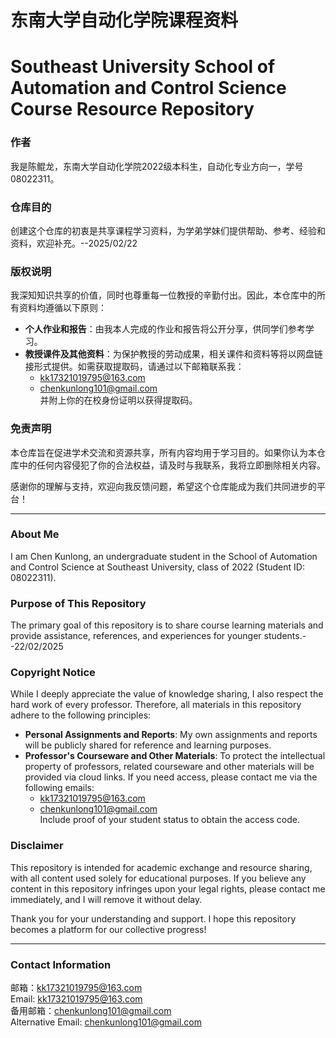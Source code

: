 # 东南大学自动化学院课程资料  
# Southeast University School of Automation and Control Science Course Resource Repository
### 作者  
我是陈鲲龙，东南大学自动化学院2022级本科生，自动化专业方向一，学号08022311。

### 仓库目的  
创建这个仓库的初衷是共享课程学习资料，为学弟学妹们提供帮助、参考、经验和资料，欢迎补充。--2025/02/22

### 版权说明  
我深知知识共享的价值，同时也尊重每一位教授的辛勤付出。因此，本仓库中的所有资料均遵循以下原则：
- **个人作业和报告**：由我本人完成的作业和报告将公开分享，供同学们参考学习。
- **教授课件及其他资料**：为保护教授的劳动成果，相关课件和资料等将以网盘链接形式提供。如需获取提取码，请通过以下邮箱联系我：
  - kk17321019795@163.com  
  - chenkunlong101@gmail.com  
  并附上你的在校身份证明以获得提取码。

### 免责声明  
本仓库旨在促进学术交流和资源共享，所有内容均用于学习目的。如果你认为本仓库中的任何内容侵犯了你的合法权益，请及时与我联系，我将立即删除相关内容。

感谢你的理解与支持，欢迎向我反馈问题，希望这个仓库能成为我们共同进步的平台！

---
### About Me  
I am Chen Kunlong, an undergraduate student in the School of Automation and Control Science at Southeast University, class of 2022 (Student ID: 08022311).

### Purpose of This Repository  
The primary goal of this repository is to share course learning materials and provide assistance, references, and experiences for younger students.--22/02/2025

### Copyright Notice  
While I deeply appreciate the value of knowledge sharing, I also respect the hard work of every professor. Therefore, all materials in this repository adhere to the following principles:
- **Personal Assignments and Reports**: My own assignments and reports will be publicly shared for reference and learning purposes.  
- **Professor's Courseware and Other Materials**: To protect the intellectual property of professors, related courseware and other materials will be provided via cloud links. If you need access, please contact me via the following emails:
  - kk17321019795@163.com  
  - chenkunlong101@gmail.com  
  Include proof of your student status to obtain the access code.

### Disclaimer  
This repository is intended for academic exchange and resource sharing, with all content used solely for educational purposes. If you believe any content in this repository infringes upon your legal rights, please contact me immediately, and I will remove it without delay.

Thank you for your understanding and support. I hope this repository becomes a platform for our collective progress!

---

### Contact Information  
邮箱：kk17321019795@163.com  
Email: kk17321019795@163.com  
备用邮箱：chenkunlong101@gmail.com  
Alternative Email: chenkunlong101@gmail.com
